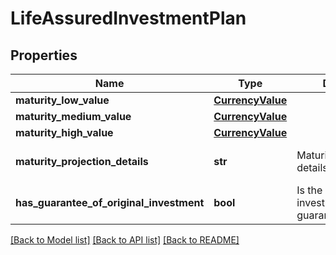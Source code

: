 # LifeAssuredInvestmentPlan

## Properties
Name | Type | Description | Notes
------------ | ------------- | ------------- | -------------
**maturity_low_value** | [**CurrencyValue**](CurrencyValue.md) |  | [optional] 
**maturity_medium_value** | [**CurrencyValue**](CurrencyValue.md) |  | [optional] 
**maturity_high_value** | [**CurrencyValue**](CurrencyValue.md) |  | [optional] 
**maturity_projection_details** | **str** | Maturity projection details. | [optional] [default to 'null']
**has_guarantee_of_original_investment** | **bool** | Is the original investment amount guaranteed/protected? | [optional] [default to False]

[[Back to Model list]](../README.md#documentation-for-models) [[Back to API list]](../README.md#documentation-for-api-endpoints) [[Back to README]](../README.md)

